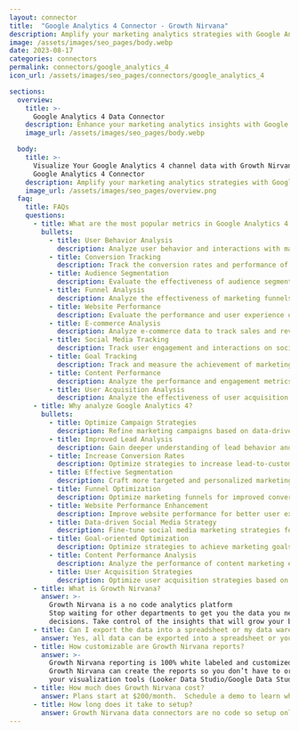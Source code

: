 ```yaml
---
layout: connector
title:  "Google Analytics 4 Connector - Growth Nirvana"
description: Amplify your marketing analytics strategies with Google Analytics 4 integration, gaining actionable insights from campaign data analysis.
image: /assets/images/seo_pages/body.webp
date: 2023-08-17
categories: connectors
permalink: connectors/google_analytics_4
icon_url: /assets/images/seo_pages/connectors/google_analytics_4

sections:
  overview:
    title: >-
      Google Analytics 4 Data Connector
    description: Enhance your marketing analytics insights with Google Analytics 4 integration. Seamlessly merge marketing data, unlocking insights that shape campaign strategies, lead analysis, and operational excellence.
    image_url: /assets/images/seo_pages/body.webp

  body:
    title: >-
      Visualize Your Google Analytics 4 channel data with Growth Nirvana's
      Google Analytics 4 Connector
    description: Amplify your marketing analytics strategies with Google Analytics 4 integration, gaining actionable insights from campaign data analysis.
    image_url: /assets/images/seo_pages/overview.png
  faq:
    title: FAQs
    questions:
      - title: What are the most popular metrics in Google Analytics 4 to analyze?
        bullets:
          - title: User Behavior Analysis
            description: Analyze user behavior and interactions with marketing materials.
          - title: Conversion Tracking
            description: Track the conversion rates and performance of marketing campaigns.
          - title: Audience Segmentation
            description: Evaluate the effectiveness of audience segmentation strategies.
          - title: Funnel Analysis
            description: Analyze the effectiveness of marketing funnels in driving conversions.
          - title: Website Performance
            description: Evaluate the performance and user experience of your website.
          - title: E-commerce Analysis
            description: Analyze e-commerce data to track sales and revenue.
          - title: Social Media Tracking
            description: Track user engagement and interactions on social media platforms.
          - title: Goal Tracking
            description: Track and measure the achievement of marketing goals.
          - title: Content Performance
            description: Analyze the performance and engagement metrics of content marketing efforts.
          - title: User Acquisition Analysis
            description: Analyze the effectiveness of user acquisition strategies.
      - title: Why analyze Google Analytics 4?
        bullets:
          - title: Optimize Campaign Strategies
            description: Refine marketing campaigns based on data-driven insights.
          - title: Improved Lead Analysis
            description: Gain deeper understanding of lead behavior and preferences.
          - title: Increase Conversion Rates
            description: Optimize strategies to increase lead-to-customer conversion rates.
          - title: Effective Segmentation
            description: Craft more targeted and personalized marketing campaigns.
          - title: Funnel Optimization
            description: Optimize marketing funnels for improved conversion rates.
          - title: Website Performance Enhancement
            description: Improve website performance for better user experience.
          - title: Data-driven Social Media Strategy
            description: Fine-tune social media marketing strategies for higher engagement.
          - title: Goal-oriented Optimization
            description: Optimize strategies to achieve marketing goals.
          - title: Content Performance Analysis
            description: Analyze the performance of content marketing efforts and improve results.
          - title: User Acquisition Strategies
            description: Optimize user acquisition strategies based on data insights.
      - title: What is Growth Nirvana?
        answer: >-
          Growth Nirvana is a no code analytics platform 
          Stop waiting for other departments to get you the data you need to make critical business 
          decisions. Take control of the insights that will grow your business.
      - title: Can I export the data into a spreadsheet or my data warehouse?
        answer: Yes, all data can be exported into a spreadsheet or your data warehouse (Google BigQuery, AWS, Snowflake, Azure, etc)
      - title: How customizable are Growth Nirvana reports?
        answer: >-
          Growth Nirvana reporting is 100% white labeled and customized to your specifications.
          Growth Nirvana can create the reports so you don’t have to or you can connect
          your visualization tools (Looker Data Studio/Google Data Studio, Tableau, PowerBI, etc) to Growth Nirvana.
      - title: How much does Growth Nirvana cost?
        answer: Plans start at $200/month.  Schedule a demo to learn what plan is best for you.
      - title: How long does it take to setup?
        answer: Growth Nirvana data connectors are no code so setup only requires a few clicks.
---
```

